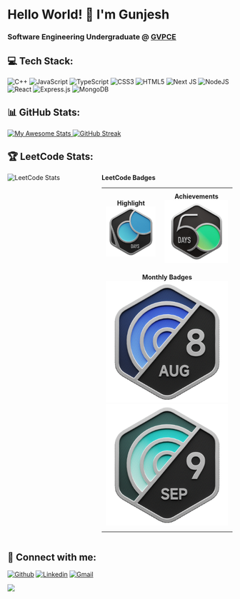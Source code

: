 # Hello World! 👋 I'm Gunjesh
### Software Engineering Undergraduate @ [GVPCE](https://gvpce.ac.in/)

## 💻 Tech Stack:
![C++](https://img.shields.io/badge/c++-%2300599C.svg?style=for-the-badge&logo=c%2B%2B&logoColor=white) 
![JavaScript](https://img.shields.io/badge/javascript-%23323330.svg?style=for-the-badge&logo=javascript&logoColor=%23F7DF1E) 
![TypeScript](https://img.shields.io/badge/typescript-%23007ACC.svg?style=for-the-badge&logo=typescript&logoColor=white) 
![CSS3](https://img.shields.io/badge/css3-%231572B6.svg?style=for-the-badge&logo=css3&logoColor=white) 
![HTML5](https://img.shields.io/badge/html5-%23E34F26.svg?style=for-the-badge&logo=html5&logoColor=white) 
![Next JS](https://img.shields.io/badge/Next-black?style=for-the-badge&logo=next.js&logoColor=white) 
![NodeJS](https://img.shields.io/badge/node.js-6DA55F?style=for-the-badge&logo=node.js&logoColor=white) 
![React](https://img.shields.io/badge/react-%2320232a.svg?style=for-the-badge&logo=react&logoColor=%2361DAFB) 
![Express.js](https://img.shields.io/badge/express.js-%23404d59.svg?style=for-the-badge&logo=express&logoColor=%2361DAFB) 
![MongoDB](https://img.shields.io/badge/MongoDB-%234ea94b.svg?style=for-the-badge&logo=mongodb&logoColor=white)

## 📊 GitHub Stats:
<div align="left">
  <a href="https://git.io/awesome-stats-card">
    <img src="https://awesome-github-stats.azurewebsites.net/user-stats/gunjesh843?cardType=github&theme=github-dark&preferLogin=false&Background=00000000&Border=00000000" alt="My Awesome Stats" />
  </a>
  <a href="https://git.io/streak-stats">
    <img src="https://github-readme-streak-stats.herokuapp.com?user=gunjesh843&theme=transparent&hide_border=true" alt="GitHub Streak" />
  </a>
</div>

## 🏆 LeetCode Stats:
<div align="left">
  <div style="display: flex; flex-direction: row; align-items: flex-start;">
    <img src="https://leetcard.jacoblin.cool/gunjesh843?theme=radical&font=Fenix&ext=heatmap" alt="LeetCode Stats" width="495" />
    <div style="margin-left: 20px;">
      <strong>LeetCode Badges</strong><br>
      <table>
        <tr>
          <td style="text-align: center; padding: 10px;">
            <strong>Highlight</strong><br>
            <img src="2024-100.gif" alt="Highlight Badge" />
          </td>
          <td style="text-align: center; padding: 10px;">
            <strong>Achievements</strong><br>
            <img src="2024-50.gif" alt="Achievement Badge 1" /><br>
            <!-- Add more achievement badges as needed -->
          </td>
        </tr>
        <tr>
          <td colspan="2" style="text-align: center; padding: 10px;">
            <strong>Monthly Badges</strong><br>
            <img src="2024-08.gif" alt="Monthly Badge 1" />
            <img src="2024-09.gif" alt="Monthly Badge 2" />
          </td>
        </tr>
      </table>
    </div>
  </div>
</div>

## 🤝 Connect with me:
[![Github](https://img.shields.io/badge/-Github-000?style=flat&logo=Github&logoColor=white)](https://github.com/gunjesh843)
[![Linkedin](https://img.shields.io/badge/-LinkedIn-blue?style=flat&logo=Linkedin&logoColor=white)](https://www.linkedin.com/in/gunjeshkumar)
[![Gmail](https://img.shields.io/badge/-Gmail-c14438?style=flat&logo=Gmail&logoColor=white)](mailto:gunjesh843@gmail.com)

<a href="https://visitcount.itsvg.in">
  <img src="https://visitcount.itsvg.in/api?id=gunjesh843&label=Profile%20Views&color=12&icon=0&pretty=false" />
</a>



